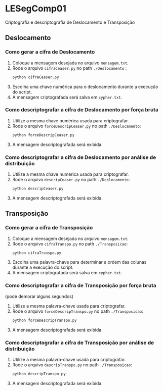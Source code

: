 # LESegComp01
Criptografia e descriptografia de Deslocamento e Transposição

## Deslocamento
### Como gerar a cifra de Deslocamento
1. Coloque a mensagem desejada no arquivo `mensagem.txt`.
2. Rode o arquivo `cifraCeaser.py` no path `./Deslocamento` :
    ```bash
    python cifraCeaser.py
    ```
3. Escolha uma chave numérica para o deslocamento durante a execução do script.
4. A mensagem criptografada será salva em `cypher.txt`.

### Como descriptografar a cifra de Deslocamento por força bruta
1. Utilize a mesma chave numérica usada para criptografar.
2. Rode o arquivo `forceDescripCeaser.py` no path `./Deslocamento`:
    ```bash
    python forceDescripCeaser.py
    ```
3. A mensagem descriptografada será exibida.

### Como descriptografar a cifra de Deslocamento por análise de distribuição
1. Utilize a mesma chave numérica usada para criptografar.
2. Rode o arquivo `descripCeaser.py` no path `./Deslocamento`:
    ```bash
    python descripCeaser.py
    ```
3. A mensagem descriptografada será exibida.

## Transposição
### Como gerar a cifra de Transposição
1. Coloque a mensagem desejada no arquivo `mensagem.txt`.
2. Rode o arquivo `cifraTranspo.py` no path `./Transposicao`:
    ```bash
    python cifraTranspo.py
    ```
3. Escolha uma palavra-chave para determinar a ordem das colunas durante a execução do script.
4. A mensagem criptografada será salva em `cypher.txt`.

### Como descriptografar a cifra de Transposição por força bruta 
(pode demorar alguns segundos)
1. Utilize a mesma palavra-chave usada para criptografar.
2. Rode o arquivo `forceDescripTranspo.py` no path `./Transposicao`:
    ```bash
    python forceDescripTranspo.py
    ```
3. A mensagem descriptografada será exibida.

### Como descriptografar a cifra de Transposição por análise de distribuição
1. Utilize a mesma palavra-chave usada para criptografar.
2. Rode o arquivo `descripTranspo.py` no path `./Transposicao`:
    ```bash
    python descripTranspo.py
    ```
3. A mensagem descriptografada será exibida.
